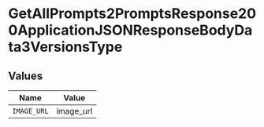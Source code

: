 # GetAllPrompts2PromptsResponse200ApplicationJSONResponseBodyData3VersionsType


## Values

| Name        | Value       |
| ----------- | ----------- |
| `IMAGE_URL` | image_url   |